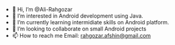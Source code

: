 - 👋 Hi, I’m @Ali-Rahgozar
- 👀 I’m interested in Android development using Java.
- 🌱 I’m currently learning intermidiate skills on Android platform.
- 💞️ I’m looking to collaborate on small Android projects
- 📫 How to reach me Email: rahgozar.afshin@gmail.com

<!---
Ali-Rahgozar/Ali-Rahgozar is a ✨ special ✨ repository because its `README.md` (this file) appears on your GitHub profile.
You can click the Preview link to take a look at your changes.
--->
